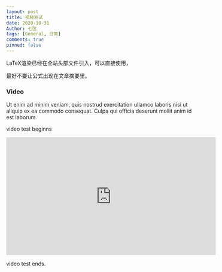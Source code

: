 ```yaml
---
layout: post
title: 视频测试
date: 2020-10-31
Author: 七弦
tags: [General, 日常]
comments: true
pinned: false
---
```

LaTeX渲染已经在全站头部文件引入，可以直接使用，

最好不要让公式出现在文章摘要里。<!--more-->

### Video 
   Ut enim ad minim veniam, quis nostrud exercitation ullamco laboris nisi ut aliquip ex ea commodo consequat. 
   Culpa qui officia deserunt mollit anim id est laborum. 
   
   video test beginns 
   <iframe width="560" height="315" src="https://www.youtube.com/embed/bty7LHm14CA" frameborder="0" allow="accelerometer; autoplay; clipboard-write; encrypted-media; gyroscope; picture-in-picture" allowfullscreen></iframe>
   
   video test ends. 
